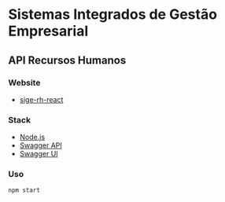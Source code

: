 # Sistemas Integrados de Gestão Empresarial
## API Recursos Humanos

### Website
- [sige-rh-react](https://github.com/igoroctaviano/sige-rh-react)

### Stack
- [Node.js](https://github.com/nodejs/node)
- [Swagger API](https://github.com/swagger-api/)
- [Swagger UI](https://github.com/swagger-api/swagger-ui)

### Uso
```
npm start
```
